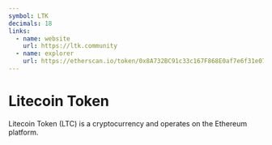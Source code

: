 ```yaml
---
symbol: LTK
decimals: 18
links:
  - name: website
    url: https://ltk.community
  - name: explorer
    url: https://etherscan.io/token/0x8A732BC91c33c167F868E0af7e6f31e0776d0f71
---
```


# Litecoin Token

Litecoin Token (LTC) is a cryptocurrency and operates on the Ethereum platform.
